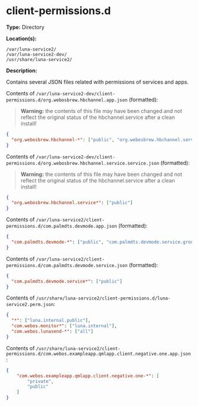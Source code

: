 # client-permissions.d

**Type:** Directory

**Location(s):**

```
/var/luna-service2/
/var/luna-service2-dev/
/usr/share/luna-service2/
```

**Description:**

Contains several JSON files related with permissions of services and apps.

Contents of `/var/luna-service2-dev/client-permissions.d/org.webosbrew.hbchannel.app.json` (formatted):

> **Warning:** the contents of this file may have been changed and not reflect the original status of the hbchannel.service after a clean install!


```json
{
  "org.webosbrew.hbchannel-*": ["public", "org.webosbrew.hbchannel.service.group"]
}
```


Contents of `/var/luna-service2-dev/client-permissions.d/org.webosbrew.hbchannel.service.service.json` (formatted):

> **Warning:** the contents of this file may have been changed and not reflect the original status of the hbchannel.service after a clean install!


```json
{
  "org.webosbrew.hbchannel.service*": ["public"]
}
```




Contents of `/var/luna-service2/client-permissions.d/com.palmdts.devmode.app.json` (formatted):

```json
{
  "com.palmdts.devmode-*": ["public", "com.palmdts.devmode.service.group"]
}
```


Contents of `/var/luna-service2/client-permissions.d/com.palmdts.devmode.service.json` (formatted):

```json
{
  "com.palmdts.devmode.service*": ["public"]
}
```

Contents of `/usr/share/luna-service2/client-permissions.d/luna-service2.perm.json`:

```json
{
  "*": ["luna.internal.public"],
  "com.webos.monitor*": ["luna.internal"],
  "com.webos.lunasend-*": ["all"]
}
```

Contents of `/usr/share/luna-service2/client-permissions.d/com.webos.exampleapp.qmlapp.client.negative.one.app.json`:
```json
{
    "com.webos.exampleapp.qmlapp.client.negative.one-*": [
        "private",
        "public"
    ]
}
```
